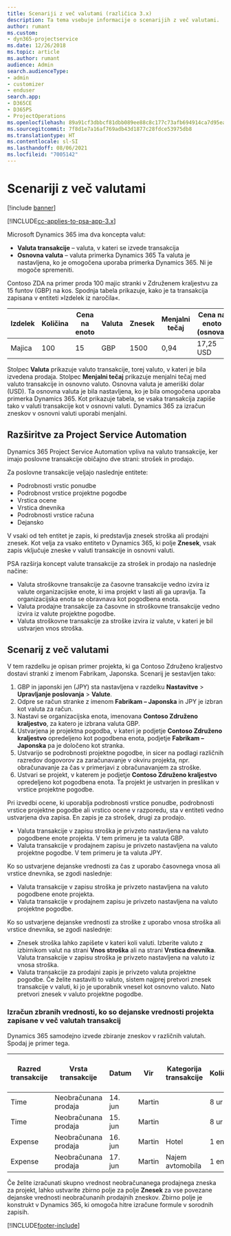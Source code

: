 ```yaml
---
title: Scenariji z več valutami (različica 3.x)
description: Ta tema vsebuje informacije o scenarijih z več valutami.
author: rumant
ms.custom:
- dyn365-projectservice
ms.date: 12/26/2018
ms.topic: article
ms.author: rumant
audience: Admin
search.audienceType:
- admin
- customizer
- enduser
search.app:
- D365CE
- D365PS
- ProjectOperations
ms.openlocfilehash: 89a91cf3dbbcf81dbb089ee88c8c177c73afb694914ca7d95eae96776d38abed
ms.sourcegitcommit: 7f8d1e7a16af769adb43d1877c28fdce53975db8
ms.translationtype: HT
ms.contentlocale: sl-SI
ms.lasthandoff: 08/06/2021
ms.locfileid: "7005142"
---
```

# <a name="multiple-currency-scenarios"></a>Scenariji z več valutami

[!include [banner](../includes/psa-now-project-operations.md)]

[!INCLUDE[cc-applies-to-psa-app-3.x](../includes/cc-applies-to-psa-app-3x.md)]

Microsoft Dynamics 365 ima dva koncepta valut:

- **Valuta transakcije** – valuta, v kateri se izvede transakcija 
- **Osnovna valuta** – valuta primerka Dynamics 365 Ta valuta je nastavljena, ko je omogočena uporaba primerka Dynamics 365. Ni je mogoče spremeniti.

Contoso ZDA na primer proda 100 majic stranki v Združenem kraljestvu za 15 funtov (GBP) na kos. Spodnja tabela prikazuje, kako je ta transakcija zapisana v entiteti »Izdelek iz naročila«.

| Izdelek | Količina | Cena na enoto | Valuta | Znesek | Menjalni tečaj | Cena na enoto (osnova)| Znesek (osnova)|
|---------|----------|----------------|----------|--------|---------------|----------------------|--------------|
| Majica | 100      | 15             | GBP      | 1500   | 0,94          | 17,25 USD               | 1.725 USD       |

Stolpec **Valuta** prikazuje valuto transakcije, torej valuto, v kateri je bila izvedena prodaja. Stolpec **Menjalni tečaj** prikazuje menjalni tečaj med valuto transakcije in osnovno valuto. Osnovna valuta je ameriški dolar (USD). Ta osnovna valuta je bila nastavljena, ko je bila omogočena uporaba primerka Dynamics 365.
Kot prikazuje tabela, se vsaka transakcija zapiše tako v valuti transakcije kot v osnovni valuti. Dynamics 365 za izračun zneskov v osnovni valuti uporabi menjalni.

## <a name="project-service-automation-extensions"></a>Razširitve za Project Service Automation

Dynamics 365 Project Service Automation vpliva na valuto transakcije, ker imajo poslovne transakcije običajno dve strani: strošek in prodajo.

Za poslovne transakcije veljajo naslednje entitete:

- Podrobnosti vrstic ponudbe
- Podrobnost vrstice projektne pogodbe
- Vrstica ocene
- Vrstica dnevnika
- Podrobnosti vrstice računa
- Dejansko

V vsaki od teh entitet je zapis, ki predstavlja znesek stroška ali prodajni znesek. Kot velja za vsako entiteto v Dynamics 365, ki polje **Znesek**, vsak zapis vključuje zneske v valuti transakcije in osnovni valuti. 

PSA razširja koncept valute transakcije za strošek in prodajo na naslednje načine:

- Valuta stroškovne transakcije za časovne transakcije vedno izvira iz valute organizacijske enote, ki ima projekt v lasti ali ga upravlja. Ta organizacijska enota se obravnava kot pogodbena enota.
- Valuta prodajne transakcije za časovne in stroškovne transakcije vedno izvira iz valute projektne pogodbe.
- Valuta stroškovne transakcije za stroške izvira iz valute, v kateri je bil ustvarjen vnos stroška.

## <a name="multiple-currency-scenario"></a>Scenarij z več valutami

V tem razdelku je opisan primer projekta, ki ga Contoso Združeno kraljestvo dostavi stranki z imenom Fabrikam, Japonska. Scenarij je sestavljen tako:

1. GBP in japonski jen (JPY) sta nastavljena v razdelku **Nastavitve** \> **Upravljanje poslovanja** \> **Valute**. 
2. Odpre se račun stranke z imenom **Fabrikam – Japonska** in JPY je izbran kot valuta za račun.
3. Nastavi se organizacijska enota, imenovana **Contoso Združeno kraljestvo**, za katero je izbrana valuta GBP.
4. Ustvarjena je projektna pogodba, v kateri je podjetje **Contoso Združeno kraljestvo** opredeljeno kot pogodbena enota, podjetje **Fabrikam – Japonska** pa je določeno kot stranka.
5. Ustvarijo se podrobnosti projektne pogodbe, in sicer na podlagi različnih razredov dogovorov za zaračunavanje v okviru projekta, npr. obračunavanje za čas v primerjavi z obračunavanjem za stroške.
6. Ustvari se projekt, v katerem je podjetje **Contoso Združeno kraljestvo** opredeljeno kot pogodbena enota. Ta projekt je ustvarjen in preslikan v vrstice projektne pogodbe.


Pri izvedbi ocene, ki uporablja podrobnosti vrstice ponudbe, podrobnosti vrstice projektne pogodbe ali vrstico ocene v razporedu, sta v entiteti vedno ustvarjena dva zapisa. En zapis je za strošek, drugi za prodajo.

- Valuta transakcije v zapisu stroška je privzeto nastavljena na valuto pogodbene enote projekta. V tem primeru je ta valuta GBP.
- Valuta transakcije v prodajnem zapisu je privzeto nastavljena na valuto projektne pogodbe. V tem primeru je ta valuta JPY.

Ko so ustvarjene dejanske vrednosti za čas z uporabo časovnega vnosa ali vrstice dnevnika, se zgodi naslednje:

- Valuta transakcije v zapisu stroška je privzeto nastavljena na valuto pogodbene enote projekta.
- Valuta transakcije v prodajnem zapisu je privzeto nastavljena na valuto projektne pogodbe.

Ko so ustvarjene dejanske vrednosti za stroške z uporabo vnosa stroška ali vrstice dnevnika, se zgodi naslednje:

- Znesek stroška lahko zapišete v kateri koli valuti. Izberite valuto z izbirnikom valut na strani **Vnos stroška** ali na strani **Vrstica dnevnika**. Valuta transakcije v zapisu stroška je privzeto nastavljena na valuto iz vnosa stroška. 
- Valuta transakcije za prodajni zapis je privzeto valuta projektne pogodbe. Če želite nastaviti to valuto, sistem najprej pretvori znesek transakcije v valuti, ki jo je uporabnik vnesel kot osnovno valuto. Nato pretvori znesek v valuto projektne pogodbe. 

### <a name="computing-roll-ups-when-project-actuals-are-recorded-in-multiple-transaction-currencies"></a>Izračun zbranih vrednosti, ko so dejanske vrednosti projekta zapisane v več valutah transakcij

Dynamics 365 samodejno izvede zbiranje zneskov v različnih valutah. Spodaj je primer tega.

| Razred transakcije | Vrsta transakcije| Datum   | Vir | Kategorija transakcije | Količina | Cena enote | Znesek      | Menjalni tečaj | Znesek v osnovni valuti |
|-------------------|------------------|--------|----------|----------------------|----------|--------------|-------------|---------------|----------------|
| Time              | Neobračunana prodaja   | 14. jun | Martin  |                      | 8 ur    | 20.000 JPY    | 160.000 JPY | 123           | 1.300,81 USD    |
| Time              | Neobračunana prodaja   | 15. jun | Martin  |                      | 8 ur    | 20.000 JPY    | 160.000 JPY | 123           | 1.300,81 USD    |
| Expense           | Neobračunana prodaja   | 16. jun | Martin  | Hotel                | 1 enota     | 250 EUR      | 250 EUR     | 0,94          | 265,95 USD     |
| Expense           | Neobračunana prodaja   | 17. jun | Martin  | Najem avtomobila           | 1 enota     | 150 EUR      | 150 EUR     | 0,94          | 159,57 USD     |

Če želite izračunati skupno vrednost neobračunanega prodajnega zneska za projekt, lahko ustvarite zbirno polje za polje **Znesek** za vse povezane dejanske vrednosti neobračunanih prodajnih zneskov. Zbirno polje je konstrukt v Dynamics 365, ki omogoča hitre izračune formule v sorodnih zapisih.


[!INCLUDE[footer-include](../includes/footer-banner.md)]